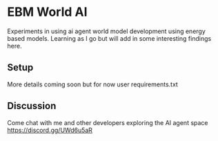 # EBM World AI
Experiments in using ai agent world model development using energy based models. 
Learning as I go but will add in some interesting findings here.

## Setup
More details coming soon but for now user requirements.txt

## Discussion
Come chat with me and other developers exploring the AI agent space
https://discord.gg/UWd6u5aR
